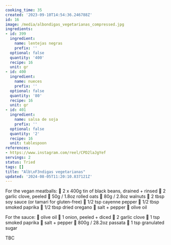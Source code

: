 ```yaml
---
cooking_time: 35
created: '2023-09-10T14:54:36.246788Z'
id: 16
image: /media/albondigas_vegetarianas_compressed.jpg
ingredients:
- id: 399
  ingredient:
    name: lentejas negras
    prefix: ''
  optional: false
  quantity: '400'
  recipe: 16
  unit: gr
- id: 400
  ingredient:
    name: nueces
    prefix: ''
  optional: false
  quantity: '80'
  recipe: 16
  unit: gr
- id: 401
  ingredient:
    name: salsa de soja
    prefix: ''
  optional: false
  quantity: '2'
  recipe: 16
  unit: tablespoon
references:
- https://www.instagram.com/reel/CPD2laJgYef
servings: 2
status: Tried
tags: []
title: "Alb\xF3ndigas vegetarianas"
updated: '2024-08-05T11:20:10.837121Z'
---
```



For the vegan meatballs:
🌿 2 x 400g tin of black beans, drained + rinsed
🌿 2 garlic clove, peeled
🌿 50g / 1.8oz rolled oats
🌿 80g / 2.8oz walnuts
🌿 2 tbsp soy sauce (or tamari for gluten-free)
🌿 1/2 tsp cayenne pepper
🌿 1/2 tbsp smoked paprika
🌿 1/2 tbsp dried oregano
🌿 salt + pepper
🌿 olive oil

For the sauce:
🌿 olive oil
🌿 1 onion, peeled + diced
🌿 2 garlic clove
🌿 1 tsp smoked paprika
🌿 salt + pepper
🌿 800g / 28.2oz passata
🌿 1 tsp granulated sugar


TBC

